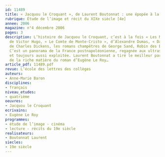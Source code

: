 ```yaml
---
id: 11489
title: « Jacquou le Croquant », de Laurent Boutonnat : une épopée à la française 
rubrique: Étude de l’image et récit du XIXe siècle [4e]
annee: 2006
magazine: n°4 décembre 2006
pages: 3
description: L’histoire de Jacquou le Croquant, c’est à la fois « Les Misérables »,
  de Victor Hugo, « Le Comte de Monte-Cristo », d’Alexandre Dumas, « David Copperfield »,
  de Charles Dickens, les romans champêtres de George Sand, Robin des Bois et Tarzan.
  C’est un panorama de la France postnapoléonienne, regagnée aux ultras par la Restauration,
  et toujours aussi exploitée. Laurent Boutonnat a tiré le meilleur parti possible
  de la riche matière du roman d’Eugène Le Roy…
article_pdf: 11489.pdf
revue: L’école des lettres des collèges
auteurs:
- Anne-Marie Baron
disciplines:
- français
niveau_etudes:
- quatrième
oeuvres:
- Jacquou le Croquant
ecrivains:
- Eugène Le Roy
programmes:
- étude de l’image - cinéma
- lecture - récits du 19e siècle
realisateurs:
- Boutonnat Laurent
siecles:
- 19e siècle
---
```

